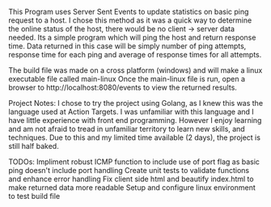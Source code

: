 This Program uses Server Sent Events to update statistics on basic ping request to a host.
I chose this method as it was a quick way to determine the online status of the host, there would
be no client -> server data needed. Its a simple program which will ping the host and return response
time. Data returned in this case will be simply number of ping attempts, response time for each ping
and average of response times for all attempts.

The build file was made on a cross platform (windows) and will make a linux executable file called main-linux
Once the main-linux file is run, open a browser to http://localhost:8080/events to view the returned results.

Project Notes: I chose to try the project using Golang, as I knew this was the language used at Action Targets. I was unfamiliar
with this language and I have little experience with front end programming. However I enjoy learning and am not afraid to tread
in unfamiliar territory to learn new skills, and techniques. Due to this and my limited time available (2 days), the project 
is still half baked.

TODOs:
    Impliment robust ICMP function to include use of port flag as basic ping doesn't include port handling
    Create unit tests to validate functions and enhance error handling
    Fix client side html and beautify index.html to make returned data more readable
    Setup and configure linux environment to test build file
